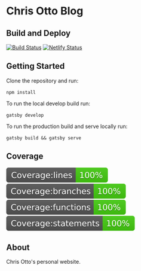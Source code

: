 # Chris Otto Blog

## Build and Deploy

[![Build Status](https://travis-ci.org/chrisotto6/gatsby-starter.svg?branch=master)](https://travis-ci.org/chrisotto6/gatsby-starter) [![Netlify Status](https://api.netlify.com/api/v1/badges/2e067759-e5e5-4337-9e22-371754eb3d3e/deploy-status)](https://app.netlify.com/sites/gatsby-otto/deploys)

## Getting Started

Clone the repository and run:

```text
npm install
```

To run the local develop build run:

```text
gatsby develop
```

To run the production build and serve locally run:

```text
gatsby build && gatsby serve
```

## Coverage

[![Coverage](./coverage/badge-lines.svg)](https://github.com/chrisotto6/gatsby-starter) [![Coverage](./coverage/badge-branches.svg)](https://github.com/chrisotto6/gatsby-starter) [![Coverage](./coverage/badge-functions.svg)](https://github.com/chrisotto6/gatsby-starter) [![Coverage](./coverage/badge-statements.svg)](https://github.com/chrisotto6/gatsby-starter)

## About

Chris Otto's personal website.

